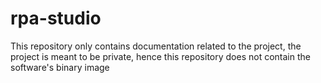 # rpa-studio
This repository only contains documentation related to the project, the project is meant to be private, hence this repository does not contain the software's binary image
